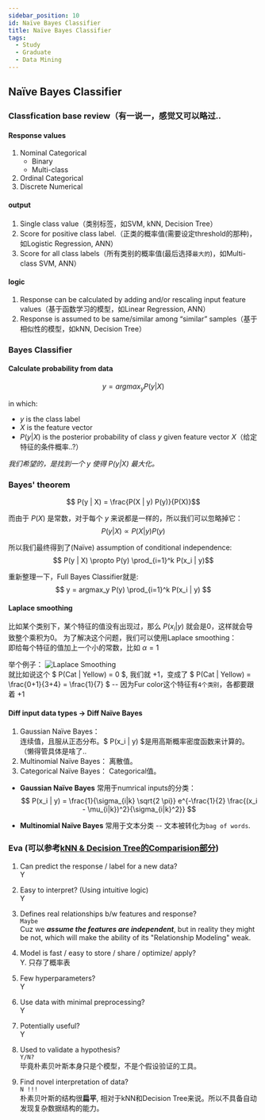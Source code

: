 ```yaml
---
sidebar_position: 10
id: Naïve Bayes Classifier
title: Naïve Bayes Classifier
tags:
  - Study
  - Graduate
  - Data Mining
---
```



## Naïve Bayes Classifier

### Classfication base review（有一说一，感觉又可以略过..

#### Response values
1. Nominal Categorical
    - Binary
    - Multi-class
2. Ordinal Categorical
3. Discrete Numerical

#### output
1. Single class value（类别标签，如SVM, kNN, Decision Tree）
2. Score for positive class label.（正类的概率值(需要设定threshold的那种)，如Logistic Regression, ANN）
3. Score for all class labels（所有类别的概率值(最后选择`最大的`)，如Multi-class SVM, ANN）

#### logic
1. Response can be calculated by adding and/or rescaling input feature values（基于函数学习的模型，如Linear Regression, ANN）
2. Response is assumed to be same/similar among “similar” samples（基于相似性的模型，如kNN, Decision Tree）

### Bayes Classifier

#### Calculate probability from data

$$
y = argmax_y P(y | X)
$$

in which:  
- $y$ is the class label
- $X$ is the feature vector
- $P(y | X)$ is the posterior probability of class $y$ given feature vector $X$（给定特征的条件概率..?）  

*我们希望的，是找到一个 $y$ 使得 $P(y | X)$ 最大化。*


### Bayes' theorem
$$
P(y | X) = \frac{P(X | y) P(y)}{P(X)}$$

而由于 $P(X)$ 是常数，对于每个 $y$ 来说都是一样的，所以我们可以忽略掉它：
$$
P(y | X) \propto P(X | y) P(y)$$

所以我们最终得到了(Naïve) assumption of conditional independence:
$$
P(y | X) \propto P(y) \prod_{i=1}^k P(x_i | y)$$

重新整理一下，Full Bayes Classifier就是:
$$
y = argmax_y P(y) \prod_{i=1}^k P(x_i | y)
$$

#### Laplace smoothing
比如某个类别下，某个特征的值没有出现过，那么 $P(x_i | y)$ 就会是0，这样就会导致整个乘积为0。
为了解决这个问题，我们可以使用Laplace smoothing：  
即给每个特征的值加上一个小的常数，比如 $\alpha = 1$

举个例子：
![Laplace Smoothing](https://jcqn.oss-cn-beijing.aliyuncs.com/img_blog/514DM/514DM_23.png)  
就比如说这个 $ P(Cat | Yellow) = 0 $, 我们就 +1，变成了 $ P(Cat | Yellow) = \frac{0+1}{3+4} = \frac{1}{7} $ -- 因为Fur color这个特征有`4个类别`，各都要跟着 +1


#### Diff input data types -> Diff Naïve Bayes

1. Gaussian Naïve Bayes：  
连续值，且服从正态分布。$ P(x_i | y) $是用高斯概率密度函数来计算的。（懒得管具体是啥了..
2. Multinomial Naïve Bayes：
离散值。
3. Categorical Naïve Bayes：
Categorical值。

- **Gaussian Naïve Bayes** 常用于numrical inputs的分类：
$$
P(x_i | y) = \frac{1}{\sigma_{i|k} \sqrt{2 \pi}} e^{-\frac{1}{2} \frac{(x_i - \mu_{i|k})^2}{\sigma_{i|k}^2}}
$$

- **Multinomial Naïve Bayes** 常用于文本分类 -- 文本被转化为`bag of words`.


### Eva (可以参考[kNN & Decision Tree的Comparision部分](https://anticounter.netlify.app/docs/Study/Graduate-1B/01_514A-DataMining/kNNs%20and%20Decision%20Trees#comparison))

1. Can predict the response / label for a new data?  
Y

2. Easy to interpret? (Using intuitive logic)  
Y

3. Defines real relationships b/w features and response?  
`Maybe`  
Cuz we ***assume the features are independent***, but in reality they might be not, which will make the ability of its "Relationship Modeling" weak.

4. Model is fast / easy to store / share / optimize/ apply?  
Y. 只存了概率表

5. Few hyperparameters?  
Y

6. Use data with minimal preprocessing?  
Y

7. Potentially useful?  
Y

8. Used to validate a hypothesis?  
`Y/N?`  
毕竟朴素贝叶斯本身只是个模型，不是个假设验证的工具。

9. Find novel interpretation of data?  
`N !!!`  
朴素贝叶斯的结构很**扁平**, 相对于kNN和Decision Tree来说。所以不具备自动发现复杂数据结构的能力。